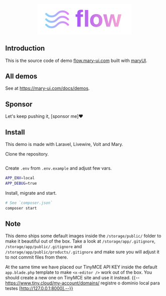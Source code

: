 <p align="center"><img width="300" src="public/images/flow2.png"></p>

## Introduction

This is the source code of demo [flow.mary-ui.com](https://flow.mary-ui.com) built with [maryUI](https://mary-ui.com).

## All demos

See at https://mary-ui.com/docs/demos.

## Sponsor

Let's keep pushing it, [sponsor me]❤️


## Install

This demo is made with Laravel, Livewire, Volt and Mary.

Clone the repository.

```bash

```

Create `.env` from `.env.example` and adjust few vars.

```bash
APP_ENV=local
APP_DEBUG=true
```

Install, migrate and start.

```bash
# See `composer.json`
composer start
```


## Note

This demo ships some default images inside the `/storage/public/` folder to make it beautiful out of the box.
Take a look at `/storage/app/.gitignore`, `/storage/app/public/.gitignore` and `/storage/app/public/products/.gitignore` and make sure you will adjust it to not commit files from
there.

At the same time we have placed our TinyMCE API KEY inside the default `app.blade.php`  template to make `<x-editor />` work out of the box. You should create a new one on TinyMCE
site and use it
instead.
{{--    https://www.tiny.cloud/my-account/domains/   registre o dominio local para testes [http://127.0.0.1:8000].--}}
